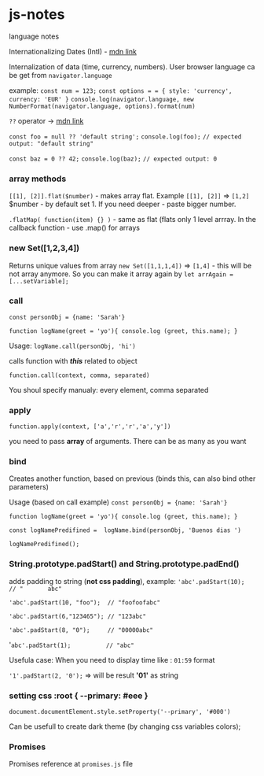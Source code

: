 # js-notes
language notes

Internationalizing Dates (Intl) - [mdn link](Intl.DateTimeFormat)

Internalization of data (time, currency, numbers). User browser language ca be get from `navigator.language`

example: `const num = 123;`
`const options = = { style: 'currency', currency: 'EUR' }`
`console.log(navigator.language, new NumberFormat(navigator.language, options).format(num)`

`??` operator -> [mdn link](https://developer.mozilla.org/ru/docs/Web/JavaScript/Reference/Operators/Nullish_coalescing_operator)

`const foo = null ?? 'default string';`
`console.log(foo);`
`// expected output: "default string"`

`const baz = 0 ?? 42;`
`console.log(baz);`
`// expected output: 0`



### array methods

`[[1], [2]].flat($number)` - makes array flat. Example `[[1], [2]]`  =>  `[1,2]`
$number - by default set 1. If you need deeper - paste bigger number.

`.flatMap( function(item) {} )` - same as flat (flats only 1 level arrray. In the callback function - use .map() for arrays


### new Set([1,2,3,4])

Returns unique values from array `new Set([1,1,1,4])` => `[1,4]` - this will be not array anymore. So you can make it array again by  `let arrAgain = [...setVariable];`

### call
`const personObj = {name: 'Sarah'}`

`function logName(greet = 'yo'){ console.log (greet, this.name); }`

Usage: `logName.call(personObj, 'hi')`

calls function with  ___this___ related to object

`function.call(context, comma, separated)`

You shoul specify manualy: every  element, comma separated

### apply

```function.apply(context, ['a','r','r','a','y'])```

you need to pass __array__ of arguments. There can be as many as you want

### bind
Creates another function, based on previous (binds this, can also bind other parameters)

Usage (based on call example) 
`const personObj = {name: 'Sarah'}`

`function logName(greet = 'yo'){ console.log (greet, this.name); }`

`const logNamePredifined =  logName.bind(personObj, 'Buenos dias ')`

`logNamePredifined();`

### String.prototype.padStart() and String.prototype.padEnd()

adds padding to string (__not css padding__), example:
`'abc'.padStart(10);         // "       abc"`

`'abc'.padStart(10, "foo");  // "foofoofabc"`

`'abc'.padStart(6,"123465"); // "123abc"`

`'abc'.padStart(8, "0");     // "00000abc"`

'`abc'.padStart(1);          // "abc"`

Usefula case: When you need to display time like : `01:59` format

`'1'.padStart(2, '0');` => will be result __'01'__ as string

### setting css :root { --primary: #eee }
`document.documentElement.style.setProperty('--primary', '#000')`

Can be usefull to create dark theme (by changing css variables colors);

### Promises

Promises reference at `promises.js` file
